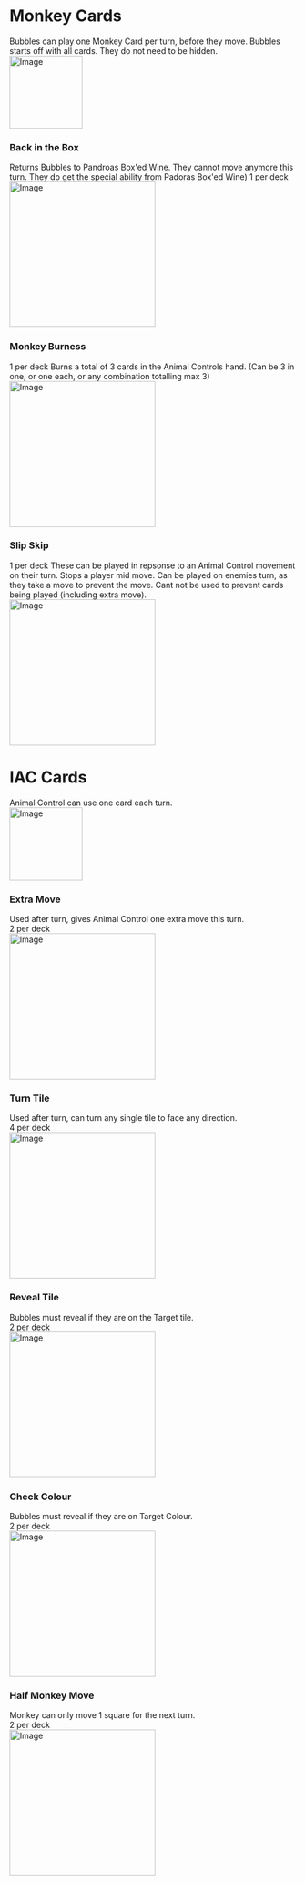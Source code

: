 # Monkey Cards
Bubbles can play one Monkey Card per turn, before they move.
Bubbles starts off with all cards. They do not need to be hidden.<br />
<img width="128" alt="Image" src="https://github.com/user-attachments/assets/a40f4ce1-fdad-4fd9-b2bd-18bdb2f2266d" />

### Back in the Box
Returns Bubbles to Pandroas Box'ed Wine. They cannot move anymore this turn. They do get the special ability from Padoras Box'ed Wine)
1 per deck<br />
<img width="256" alt="Image" src="https://github.com/user-attachments/assets/7f2f2509-5b36-4cf5-a2bb-d050ad99abb7" />

### Monkey Burness 
1 per deck
Burns a total of 3 cards in the Animal Controls hand. (Can be 3 in one, or one each, or any combination totalling max 3)<br />
<img width="256" alt="Image" src="https://github.com/user-attachments/assets/6b09d39e-18ec-421d-ad8a-695b40a6c2d2" />


### Slip Skip
1 per deck
These can be played in repsonse to an Animal Control movement on their turn. 
Stops a player mid move. Can be played on enemies turn, as they take a move to prevent the move. 
Cant not be used to prevent cards being played (including extra move).<br />
<img width="256" alt="Image" src="https://github.com/user-attachments/assets/5d24b2f0-f8f9-40c5-9b70-2bec0811d3c7" />



# IAC Cards
Animal Control can use one card each turn.<br />
<img width="128" alt="Image" src="https://github.com/user-attachments/assets/65a8f302-0c71-491d-8781-14b8bfe00fd1" />


### Extra Move 
Used after turn, gives Animal Control one extra move this turn. <br />
2 per deck <br />
<img width="256" alt="Image" src="https://github.com/user-attachments/assets/b69530c9-30e5-48c1-b1fd-8dee72dff14b" />

### Turn Tile 
Used after turn, can turn any single tile to face any direction. <br />
4 per deck <br />
<img width="256" alt="Image" src="https://github.com/user-attachments/assets/0a9baffd-b9f2-4452-b930-3697709319d2" /> <br />


### Reveal Tile
Bubbles must reveal if they are on the Target tile.<br />
2 per deck <br />
<img width="256" alt="Image" src="https://github.com/user-attachments/assets/9978e55f-82eb-46b2-9bb7-fde95062b41e" /> <br />


### Check Colour
Bubbles must reveal if they are on Target Colour. <br />
2 per deck <br />
<img width="256" alt="Image" src="https://github.com/user-attachments/assets/962280ab-309a-4b64-924a-d7a6f3cd743e" />

### Half Monkey Move
Monkey can only move 1 square for the next turn. <br />
2 per deck <br />
<img width="256" alt="Image" src="https://github.com/user-attachments/assets/8383b1e5-6c87-49f9-acfc-75fa18233ffb" />


